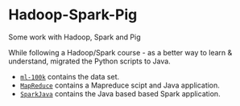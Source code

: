 # Hadoop-Spark-Pig
Some work with Hadoop, Spark and Pig

While following a Hadoop/Spark course - as a better way to learn & understand, migrated the Python scripts to Java.

- [`ml-100k`](https://github.com/ckenk/Hadoop-Spark-Pig/tree/main/ml-100k) contains the data set.
- [`MapReduce`](https://github.com/ckenk/Hadoop-Spark-Pig/tree/main/MapReduce) contains a Mapreduce scipt and Java application.
- [`SparkJava`](https://github.com/ckenk/Hadoop-Spark-Pig/tree/main/SparkJava) contains the Java based based Spark application. 
